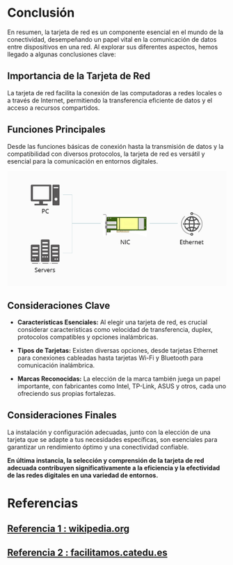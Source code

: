 # Conclusión

En resumen, la tarjeta de red es un componente esencial en el mundo de la conectividad, desempeñando un papel vital en la comunicación de datos entre dispositivos en una red. Al explorar sus diferentes aspectos, hemos llegado a algunas conclusiones clave:

## Importancia de la Tarjeta de Red

La tarjeta de red facilita la conexión de las computadoras a redes locales o a través de Internet, permitiendo la transferencia eficiente de datos y el acceso a recursos compartidos.



## Funciones Principales

Desde las funciones básicas de conexión hasta la transmisión de datos y la compatibilidad con diversos protocolos, la tarjeta de red es versátil y esencial para la comunicación en entornos digitales.

<img src="/img/UA.jpg" alt="logo" width="600px"></img>

## Consideraciones Clave

- **Características Esenciales:** Al elegir una tarjeta de red, es crucial considerar características como velocidad de transferencia, duplex, protocolos compatibles y opciones inalámbricas.

- **Tipos de Tarjetas:** Existen diversas opciones, desde tarjetas Ethernet para conexiones cableadas hasta tarjetas Wi-Fi y Bluetooth para comunicación inalámbrica.

- **Marcas Reconocidas:** La elección de la marca también juega un papel importante, con fabricantes como Intel, TP-Link, ASUS y otros, cada uno ofreciendo sus propias fortalezas.

## Consideraciones Finales

La instalación y configuración adecuadas, junto con la elección de una tarjeta que se adapte a tus necesidades específicas, son esenciales para garantizar un rendimiento óptimo y una conectividad confiable.

**En última instancia, la selección y comprensión de la tarjeta de red adecuada contribuyen significativamente a la eficiencia y la efectividad de las redes digitales en una variedad de entornos.**



# Referencias
## [Referencia 1 : wikipedia.org](https://en.wikipedia.org/wiki/Occupational_hazard)
## [Referencia 2 : facilitamos.catedu.es](https://facilitamos.catedu.es/previo/fpinformatica/INFOR_U2_1_riesgo_laboral_y_medio_ambienteZIP/wiki_sobre_los_riesgos_laborables_y_las_medidas_preventivas.html)




